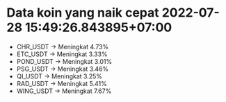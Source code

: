 # Data koin yang naik cepat 2022-07-28 15:49:26.843895+07:00

* CHR_USDT -> Meningkat 4.73%
* ETC_USDT -> Meningkat 3.33%
* POND_USDT -> Meningkat 3.01%
* PSG_USDT -> Meningkat 3.46%
* QI_USDT -> Meningkat 3.25%
* RAD_USDT -> Meningkat 5.41%
* WING_USDT -> Meningkat 7.67%
